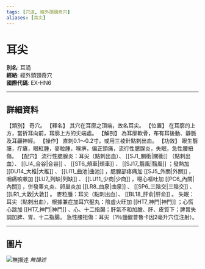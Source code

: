 ```yaml
---
tags: [穴道, 經外頭頸奇穴]
aliases: [耳尖]
---
```


# 耳尖

**別名**: 耳涌  
**經絡**: 經外頭頸奇穴  
**國際代碼**: EX-HN6  

---

## 詳細資料
【類別】
奇穴。
【釋名】
其穴在耳廓之頂端，故名耳尖。
【位置】
在耳廓的上方，當折耳向前，耳廓上方的尖端處。
【解剖】
為耳廓軟骨，布有耳後動、靜脈及耳顳神經。
【操作】
直刺0.1～0.2寸，或用三棱針點刺出血。
【功效】
眼生翳膜，疔瘡，眼紅腫，麥粒腫，喉痹，偏正頭痛，流行性腮腺炎，失眠，急性腰扭傷。
【配穴】
流行性腮腺炎：耳尖（點刺出血）、 [[SJ1_關衝|關衝]] （點刺出血）、 [[LI4_合谷|合谷]] 、 [[ST6_頰車|頰車]] 、 [[SJ17_翳風|翳風]] ；發熱加 [[DU14_大椎|大椎]] 、 [[LI11_曲池|曲池]] ，腮腺部疼痛加 [[SJ5_外關|外關]] ，咽痛咳嗽加 [[LU7_列缺|列缺]] 、 [[LU11_少商|少商]] ，噁心嘔吐加 [[PC6_內關|內關]] ，併發睪丸炎、卵巢炎加 [[LR8_曲泉|曲泉]] 、 [[SP6_三陰交|三陰交]] 、 [[LR1_大敦|大敦]] 。
麥粒腫：耳尖（點刺出血）、 [[BL18_肝俞|肝俞]] 。
失眠：耳尖（點刺出血），根據兼症加耳穴壓丸：陰虛火旺加 [[HT7_神門|神門]] ；心慌心跳加 [[HT7_神門|神門]] 、心、十二指腸；肝氣不和加膽、肝、皮質下；脾胃失調加脾、胃、十二指腸。
急性腰扭傷：耳尖（1％鹽酸普魯卡因2毫升穴位注射）。

---

## 圖片
![無描述](https://yibian.hopto.org/pic/shu16/419.gif)
_無描述_


